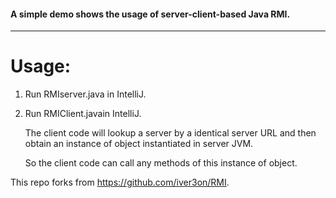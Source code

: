 #### A simple demo shows the usage of server-client-based Java RMI.

---



# Usage:

1. Run RMIserver.java in IntelliJ.

2. Run RMIClient.javain IntelliJ.

   The client code will lookup a server by a identical server URL and then obtain an instance of object instantiated in server JVM.
   
   So the client code can call any methods of this instance of object.





This repo forks from https://github.com/iver3on/RMI.
